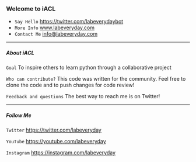 ### Welcome to iACL
 * `Say Hello` https://twitter.com/labeverydaybot
 * `More Info` www.labeveryday.com
 * `Contact Me` info@labeveryday.com
___
##### About iACL
`Goal`	To inspire others to learn python through a collaborative project

`Who can contribute?`	This code was written for the community. Feel free to clone the code and to push changes for code review!

`Feedback and questions`	The best way to reach me is on Twitter!

___
##### Follow Me
`Twitter`	https://twitter.com/labeveryday

`YouTube`	https://youtube.com/labeveryday

`Instagram`	https://instagram.com/labeveryday
